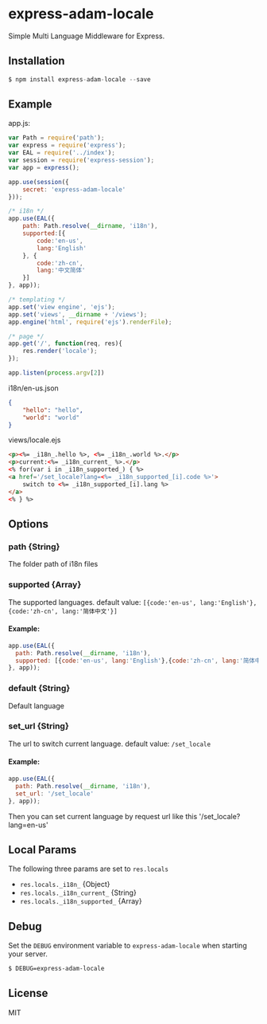 # express-adam-locale

 Simple Multi Language Middleware for Express.

## Installation

```js
$ npm install express-adam-locale --save
```

## Example
app.js:
```js
var Path = require('path');
var express = require('express');
var EAL = require('../index');
var session = require('express-session');
var app = express();

app.use(session({ 
	secret: 'express-adam-locale'
}));

/* i18n */
app.use(EAL({
	path: Path.resolve(__dirname, 'i18n'),
	supported:[{
		code:'en-us',
		lang:'English'
	}, {
		code:'zh-cn',
		lang:'中文简体'
	}]
}, app));

/* templating */
app.set('view engine', 'ejs');
app.set('views', __dirname + '/views');
app.engine('html', require('ejs').renderFile);

/* page */
app.get('/', function(req, res){
	res.render('locale');
});

app.listen(process.argv[2])
```
i18n/en-us.json
```json
{
	"hello": "hello",
	"world": "world"
}
```
views/locale.ejs
```html
<p><%= _i18n_.hello %>, <%= _i18n_.world %>.</p>
<p>current:<%= _i18n_current_ %>.</p>
<% for(var i in _i18n_supported_) { %>
<a href='/set_locale?lang=<%= _i18n_supported_[i].code %>'>
	switch to <%= _i18n_supported_[i].lang %>
</a> 
<% } %>
```

## Options

### path {String}
The folder path of i18n files
### supported {Array}
The supported languages. default value: `[{code:'en-us', lang:'English'},{code:'zh-cn', lang:'简体中文'}]`
#### Example:
```js
app.use(EAL({
  path: Path.resolve(__dirname, 'i18n'),
  supported: [{code:'en-us', lang:'English'},{code:'zh-cn', lang:'简体中文'}]
}, app));
```
### default {String}
Default language

### set_url {String}
The url to switch current language. default value: `/set_locale`
#### Example:
```js
app.use(EAL({
  path: Path.resolve(__dirname, 'i18n'),
  set_url: '/set_locale'
}, app));

```
Then you can set current language by request url like this '/set_locale?lang=en-us'


## Local Params
The following three params are set to `res.locals`  
- `res.locals._i18n_` {Object}
- `res.locals._i18n_current_` {String}
- `res.locals._i18n_supported_` {Array}

## Debug

Set the `DEBUG` environment variable to `express-adam-locale` when starting your server.

```bash
$ DEBUG=express-adam-locale
```

## License

  MIT
